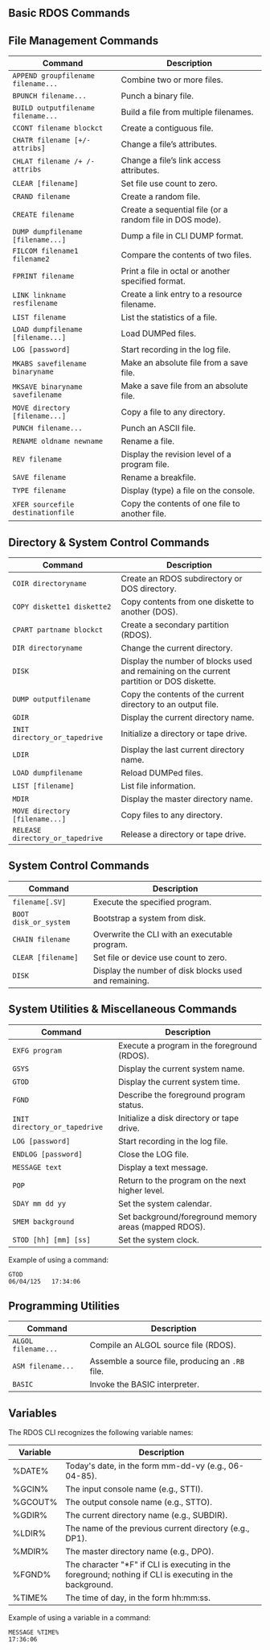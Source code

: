 ## Basic RDOS Commands

## File Management Commands

| Command                            | Description                                                                 |
|------------------------------------|-----------------------------------------------------------------------------|
| `APPEND groupfilename filename...` | Combine two or more files.                                                  |
| `BPUNCH filename...`               | Punch a binary file.                                                        |
| `BUILD outputfilename filename...` | Build a file from multiple filenames.                                       |
| `CCONT filename blockct`           | Create a contiguous file.                                                   |
| `CHATR filename [+/- attribs]`     | Change a file’s attributes.                                                 |
| `CHLAT filename /+ /- attribs`     | Change a file’s link access attributes.                                     |
| `CLEAR [filename]`                 | Set file use count to zero.                                                 |
| `CRAND filename`                   | Create a random file.                                                       |
| `CREATE filename`                  | Create a sequential file (or a random file in DOS mode).                    |
| `DUMP dumpfilename [filename...]`  | Dump a file in CLI DUMP format.                                             |
| `FILCOM filename1 filename2`       | Compare the contents of two files.                                          |
| `FPRINT filename`                  | Print a file in octal or another specified format.                          |
| `LINK linkname resfilename`        | Create a link entry to a resource filename.                                 |
| `LIST filename`                    | List the statistics of a file.                                              |
| `LOAD dumpfilename [filename...]`  | Load DUMPed files.                                                          |
| `LOG [password]`                   | Start recording in the log file.                                            |
| `MKABS savefilename binaryname`    | Make an absolute file from a save file.                                     |
| `MKSAVE binaryname savefilename`   | Make a save file from an absolute file.                                     |
| `MOVE directory [filename...]`     | Copy a file to any directory.                                               |
| `PUNCH filename...`                | Punch an ASCII file.                                                        |
| `RENAME oldname newname`           | Rename a file.                                                              |
| `REV filename`                     | Display the revision level of a program file.                               |
| `SAVE filename`                    | Rename a breakfile.                                                         |
| `TYPE filename`                    | Display (type) a file on the console.                                       |
| `XFER sourcefile destinationfile`  | Copy the contents of one file to another file.                              |

## Directory & System Control Commands

| Command                              | Description                                                                 |
|--------------------------------------|-----------------------------------------------------------------------------|
| `COIR directoryname`                 | Create an RDOS subdirectory or DOS directory.                              |
| `COPY diskette1 diskette2`           | Copy contents from one diskette to another (DOS).                          |
| `CPART partname blockct`             | Create a secondary partition (RDOS).                                       |
| `DIR directoryname`                  | Change the current directory.                                              |
| `DISK`                               | Display the number of blocks used and remaining on the current partition or DOS diskette. |
| `DUMP outputfilename`                | Copy the contents of the current directory to an output file.              |
| `GDIR`                               | Display the current directory name.                                        |
| `INIT directory_or_tapedrive`        | Initialize a directory or tape drive.                                      |
| `LDIR`                               | Display the last current directory name.                                   |
| `LOAD dumpfilename`                  | Reload DUMPed files.                                                       |
| `LIST [filename]`                    | List file information.                                                     |
| `MDIR`                               | Display the master directory name.                                         |
| `MOVE directory [filename...]`       | Copy files to any directory.                                               |
| `RELEASE directory_or_tapedrive`     | Release a directory or tape drive.                                         |

## System Control Commands

| Command                  | Description                                                                   |
|--------------------------|-------------------------------------------------------------------------------|
| `filename[.SV]`          | Execute the specified program.                                                |
| `BOOT disk_or_system`    | Bootstrap a system from disk.                                                 |
| `CHAIN filename`         | Overwrite the CLI with an executable program.                                 |
| `CLEAR [filename]`       | Set file or device use count to zero.                                         |
| `DISK`                   | Display the number of disk blocks used and remaining.                         |

## System Utilities & Miscellaneous Commands

| Command                                | Description                                                                 |
|----------------------------------------|-----------------------------------------------------------------------------|
| `EXFG program`                         | Execute a program in the foreground (RDOS).                                |
| `GSYS`                                 | Display the current system name.                                           |
| `GTOD`                                 | Display the current system time.                                           |
| `FGND`                                 | Describe the foreground program status.                                    |
| `INIT directory_or_tapedrive`          | Initialize a disk directory or tape drive.                                 |
| `LOG [password]`                       | Start recording in the log file.                                           |
| `ENDLOG [password]`                    | Close the LOG file.                                                         |
| `MESSAGE text`                         | Display a text message.                                                    |
| `POP`                                  | Return to the program on the next higher level.                            |
| `SDAY mm dd yy`                        | Set the system calendar.                                                   |
| `SMEM background`                      | Set background/foreground memory areas (mapped RDOS).                      |
| `STOD [hh] [mm] [ss]`                  | Set the system clock.                                                      |


Example of using a command:

```
GTOD
06/04/125   17:34:06
```


## Programming Utilities

| Command              | Description                                                  |
|----------------------|--------------------------------------------------------------|
| `ALGOL filename...`  | Compile an ALGOL source file (RDOS).                         |
| `ASM filename...`    | Assemble a source file, producing an `.RB` file.             |
| `BASIC`              | Invoke the BASIC interpreter.                                |


## Variables

The RDOS CLI recognizes the following variable names:

| Variable	| Description                                                             |
|-----------|-------------------------------------------------------------------------|
| %DATE%	| Today's date, in the form mm-dd-vy (e.g., 06-04-85).                    |
| %GCIN%	| The input console name (e.g., STTI).                                    |
| %GCOUT%	| The output console name (e.g., STTO).                                   |
| %GDIR%	| The current directory name (e.g., SUBDIR).                              |
| %LDIR%	| The name of the previous current directory (e.g., DP1).                 |
| %MDIR%	| The master directory name (e.g., DPO).                                  |
| %FGND%	| The character "*F" if CLI is executing in the foreground; nothing if CLI is executing in the background. |
| %TIME%	| The time of day, in the form hh:mm:ss.                                  |


Example of using a variable in a command:

```
MESSAGE %TIME%
17:36:06
```

